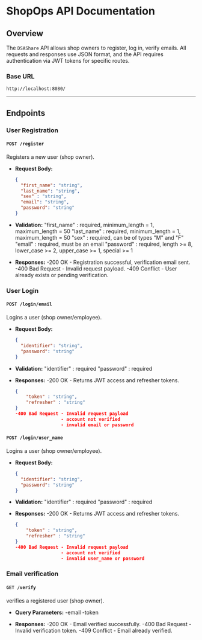 # ShopOps API Documentation

## Overview
The `DSAShare` API allows shop owners to register, log in, verify emails. All requests and responses use JSON format, and the API requires authentication via JWT tokens for specific routes.

### Base URL
`http://localhost:8080/`

---

## Endpoints

### **User Registration**

#### `POST /register`
Registers a new user (shop owner).

- **Request Body:**
  ```json
  {
    "first_name": "string",
    "last_name": "string",
    "sex" : "string",
    "email": "string",
    "password": "string"
  }

- **Validation:**
  "first_name" : required, minimum_length = 1, maximum_length = 50
  "last_name" : required, minimum_length = 1, maximum_length = 50
  "sex" : required, can be of types "M" and "F"
  "email" : required, must be an email
  "password" : required, length >= 8, lower_case >= 2, upper_case >= 1, special >= 1


- **Responses:**
    -200 OK - Registration successful, verification email sent.
    -400 Bad Request - Invalid request payload.
    -409 Conflict - User already exists or pending verification.


### **User Login**

#### `POST /login/email`
Logins a user (shop owner/employee).

- **Request Body:**
  ```json
  {
    "identifier": "string",
    "password": "string"
  }

- **Validation:**
  "identifier" : required
  "password" : required


- **Responses:**
    -200 OK - Returns JWT access and refresher tokens.
    ```json
    {
        "token" : "string",
        "refresher" : "string"
    }
    -400 Bad Request - Invalid request payload  
                     - account not verified 
                     - invalid email or password


#### `POST /login/user_name`
Logins a user (shop owner/employee).

- **Request Body:**
  ```json
  {
    "identifier": "string",
    "password": "string"
  }

- **Validation:**
  "identifier" : required
  "password" : required


- **Responses:**
    -200 OK - Returns JWT access and refresher tokens.
    ```json
    {
        "token" : "string",
        "refresher" : "string"
    }
    -400 Bad Request - Invalid request payload  
                     - account not verified 
                     - invalid user_name or password  


### **Email verification**

#### `GET /verify`
verifies a registered user (shop owner).

- **Query Parameters:**
  -email
  -token

- **Responses:**
    -200 OK - Email verified successfully.
    -400 Bad Request - Invalid verification token.
    -409 Conflict - Email already verified.



